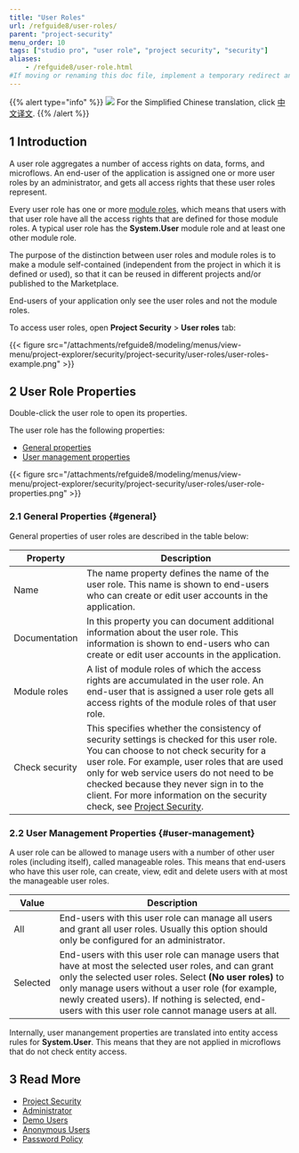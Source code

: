 ```yaml
---
title: "User Roles"
url: /refguide8/user-roles/
parent: "project-security"
menu_order: 10
tags: ["studio pro", "user role", "project security", "security"]
aliases:
    - /refguide8/user-role.html
#If moving or renaming this doc file, implement a temporary redirect and let the respective team know they should update the URL in the product. See Mapping to Products for more details.
---
```


{{% alert type="info" %}}
<img src="attachments/chinese-translation/china.png" style="display: inline-block; margin: 0" /> For the Simplified Chinese translation, click [中文译文](https://cdn.mendix.tencent-cloud.com/documentation/refguide8/user-roles.pdf).
{{% /alert %}}

## 1 Introduction

A user role aggregates a number of access rights on data, forms, and microflows. An end-user of the application is assigned one or more user roles by an administrator, and gets all access rights that these user roles represent.

Every user role has one or more [module roles](/refguide8/module-security/#module-role), which means that users with that user role have all the access rights that are defined for those module roles. A typical user role has the **System.User** module role and at least one other module role.

The purpose of the distinction between user roles and module roles is to make a module self-contained (independent from the project in which it is defined or used), so that it can be reused in different projects and/or published to the Marketplace.

End-users of your application only see the user roles and not the module roles.

To access user roles, open **Project Security** > **User roles** tab:

{{< figure src="/attachments/refguide8/modeling/menus/view-menu/project-explorer/security/project-security/user-roles/user-roles-example.png" >}}

## 2 User Role Properties

Double-click the user role to open its properties. 

The user role has the following properties:

*  [General properties](#general)
*  [User management properties](#user-management)

{{< figure src="/attachments/refguide8/modeling/menus/view-menu/project-explorer/security/project-security/user-roles/user-role-properties.png" >}}

### 2.1 General Properties {#general}

General properties of user roles are described in the table below:

| Property       | Description                                                  |
| -------------- | ------------------------------------------------------------ |
| Name           | The name property defines the name of the user role. This name is shown to end-users who can create or edit user accounts in the application. |
| Documentation  | In this property you can document additional information about the user role. This information is shown to end-users who can create or edit user accounts in the application. |
| Module roles   | A list of module roles of which the access rights are accumulated in the user role. An end-user that is assigned a user role gets all access rights of the module roles of that user role. |
| Check security | This specifies whether the consistency of security settings is checked for this user role. You can choose to not check security for a user role. For example, user roles that are used only for web service users do not need to be checked because they never sign in to the client. For more information on the security check, see [Project Security](/refguide8/project-security/). |

### 2.2 User Management Properties {#user-management}

A user role can be allowed to manage users with a number of other user roles (including itself), called manageable roles. This means that end-users who have this user role, can create, view, edit and delete users with at most the manageable user roles.

| Value | Description |
| --- | --- |
| All | End-users with this user role can manage all users and grant all user roles. Usually this option should only be configured for an administrator. |
| Selected | End-users with this user role can manage users that have at most the selected user roles, and can grant only the selected user roles. Select **(No user roles)** to only manage users without a user role (for example, newly created users). If nothing is selected, end-users with this user role cannot manage users at all.  |

Internally, user manangement properties are translated into entity access rules for **System.User**. This means that they are not applied in microflows that do not check entity access.

## 3 Read More

* [Project Security](/refguide8/project-security/)
* [Administrator](/refguide8/administrator/)
* [Demo Users](/refguide8/demo-users/)
* [Anonymous Users](/refguide8/anonymous-users/)
* [Password Policy](/refguide8/password-policy/)
